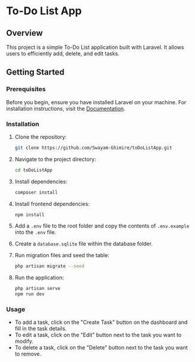 # To-Do List App

## Overview
This project is a simple To-Do List application built with Laravel. It allows users to efficiently add, delete, and edit tasks.

## Getting Started

### Prerequisites
Before you begin, ensure you have installed Laravel on your machine. For installation instructions, visit the [Documentation](https://laravel.com/docs/11.x/installation).

### Installation
1. Clone the repository:
    ```sh
    git clone https://github.com/Swayam-Ghimire/toDoListApp.git
    ```
2. Navigate to the project directory:
    ```sh
    cd toDoListApp
    ```
3. Install dependencies:
    ```sh
    composer install
    ```
4. Install frontend dependencies:
    ```sh
    npm install
    ```
5. Add a `.env` file to the root folder and copy the contents of `.env.example` into the `.env` file.

6. Create a `database.sqlite` file within the database folder.

7. Run migration files and seed the table:
    ```sh
    php artisan migrate --seed
    ```

8. Run the application:
    ```sh
    php artisan serve
    npm run dev
    ```

### Usage
- To add a task, click on the "Create Task" button on the dashboard and fill in the task details.
- To edit a task, click on the "Edit" button next to the task you want to modify.
- To delete a task, click on the "Delete" button next to the task you want to remove.
